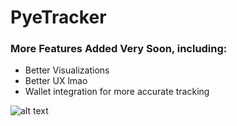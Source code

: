 # PyeTracker
### More Features Added Very Soon, including:
* Better Visualizations
* Better UX lmao
* Wallet integration for more accurate tracking

![alt text](https://github.com/bacon-GIT/PyeTrackerhttps://github.com/bacon-GIT/PyeTracker?raw=true)
